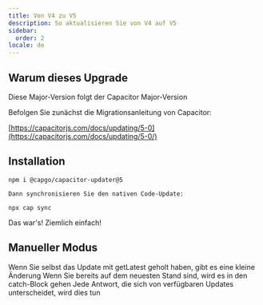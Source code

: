 ```yaml
---
title: Von V4 zu V5
description: So aktualisieren Sie von V4 auf V5
sidebar:
  order: 2
locale: de
---
```


## Warum dieses Upgrade

Diese Major-Version folgt der Capacitor Major-Version

Befolgen Sie zunächst die Migrationsanleitung von Capacitor:

[https://capacitorjs.com/docs/updating/5-0](https://capacitorjs.com/docs/updating/5-0/)

## Installation

`npm i @capgo/capacitor-updater@5`

`Dann synchronisieren Sie den nativen Code-Update:`

`npx cap sync`

Das war's! Ziemlich einfach!

## Manueller Modus

Wenn Sie selbst das Update mit getLatest geholt haben, gibt es eine kleine Änderung
Wenn Sie bereits auf dem neuesten Stand sind, wird es in den catch-Block gehen
Jede Antwort, die sich von verfügbaren Updates unterscheidet, wird dies tun